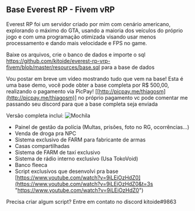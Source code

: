## Base Everest RP - Fivem vRP
Everest RP foi um servidor criado por mim com cenário americano, explorando o máximo do GTA, usando a maioria dos veículos do próprio jogo e com uma programação otimizada visando usar menos processamento e dando mais velocidade e FPS no game.

Baixe os arquivos, crie o banco de dados e importe o sql https://github.com/kitoide/everest-rp-vrp-fivem/blob/master/resources/base.sql para a base de dados

Vou postar em breve um vídeo mostrando tudo que vem na base!
Esta é uma base demo, você pode obter a base completa por R$ 500,00, realizando o pagamento via PicPay! [[http://picpay.me/thiagosm](http://picpay.me/thiagosm)] no próprio pagamento vc pode comentar me passando seu discord para que a base completa seja enviada

Versão completa incluí:
![Mochila](https://http2.mlstatic.com/base-everest-rp-fivem-vrp-D_NQ_NP_646787-MLB32318897670_092019-F.webp)

- Painel de gestão da polícia (Multas, prisões, foto no RG, ocorrências...)  
- Venda de droga pra NPC  
- Sistema exclusivo de FARM para fabricante de armas  
- Casas compartilhadas  
- Sistema de FARM de taxí exclusivo  
- Sistema de rádio interno exclusivo (Usa TokoVoid)
- Banco fleeca
- Script exclusívos que desenvolvi pra base
[https://www.youtube.com/watch?v=9iLEiOzHdZ0](https://www.youtube.com/watch?v=9iLEiOzHdZ0&t=3s "https://www.youtube.com/watch?v=9iLEiOzHdZ0")

Precisa criar algum script? Entre em contato no discord kitoide#9863
